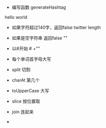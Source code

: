 - 编写函数  generateHashtag

hello world

- 如果字符超过140字，返回false  twitter  length
- 如果是空字符串  返回false  ""
- 以#开始     # +""
- 每个单词首字母大写     

- split  切割
- charAt 第几个
- toUpperCase 大写
- slice 按位置取
- join 连起来
- 



